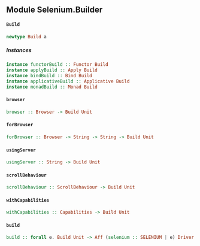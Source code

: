 ## Module Selenium.Builder

#### `Build`

``` purescript
newtype Build a
```

##### Instances
``` purescript
instance functorBuild :: Functor Build
instance applyBuild :: Apply Build
instance bindBuild :: Bind Build
instance applicativeBuild :: Applicative Build
instance monadBuild :: Monad Build
```

#### `browser`

``` purescript
browser :: Browser -> Build Unit
```

#### `forBrowser`

``` purescript
forBrowser :: Browser -> String -> String -> Build Unit
```

#### `usingServer`

``` purescript
usingServer :: String -> Build Unit
```

#### `scrollBehaviour`

``` purescript
scrollBehaviour :: ScrollBehaviour -> Build Unit
```

#### `withCapabilities`

``` purescript
withCapabilities :: Capabilities -> Build Unit
```

#### `build`

``` purescript
build :: forall e. Build Unit -> Aff (selenium :: SELENIUM | e) Driver
```


